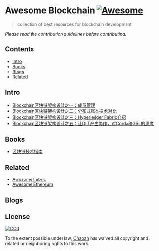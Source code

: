 # Awesome Blockchain [![Awesome](https://cdn.rawgit.com/sindresorhus/awesome/d7305f38d29fed78fa85652e3a63e154dd8e8829/media/badge.svg)](https://github.com/sindresorhus/awesome)

>  collection of best resources for blockchain development

*Please read the [contribution guidelines](.github/contributing.md) before contributing.*

## Contents

- [Intro](#intro)
- [Books](#books)
- [Blogs](#blogs)
- [Related](#Related)

## Intro

- [Blockchain区块链架构设计之一：成员管理](https://zhuanlan.zhihu.com/p/23356616)
- [Blockchain区块链架构设计之二：分布式账本技术对比](https://zhuanlan.zhihu.com/p/23463699)
- [Blockchain区块链架构设计之三：Hyperledger Fabric介绍](https://zhuanlan.zhihu.com/p/23947372)
- [Blockchain区块链架构设计之五：让DLT产生协作，对Corda和GSL的思考](https://zhuanlan.zhihu.com/p/25061575)

## Books

- [区块链技术指南](https://yeasy.gitbooks.io/blockchain_guide)

## Related

- [Awesome Fabric](https://github.com/chaozh/awesome-blockchain/tree/master/Hyperledger%20Fabric)
- [Awesome Ethereum](https://github.com/chaozh/awesome-blockchain/tree/master/Ethereum)

## Blogs



## License

[![CC0](http://mirrors.creativecommons.org/presskit/buttons/88x31/svg/cc-zero.svg)](https://creativecommons.org/publicdomain/zero/1.0/)

To the extent possible under law, [Chaozh](http://www.chaozh.com) has waived all copyright and related or neighboring rights to this work.
